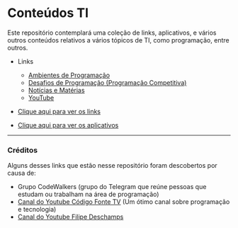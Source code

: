 # Conteúdos TI

Este repositório contemplará uma coleção de links, aplicativos, e vários outros conteúdos relativos a vários tópicos de TI, como programação, entre outros.

- Links
    - [Ambientes de Programação](Links/AmbientesProgramação.md)
    - [Desafios de Programação (Programação Competitiva)](Links/DesafiosProgramação.md)
    - [Notícias e Matérias](Links/Notícias.md)
    - [YouTube](Links/YouTube.md)

- [Clique aqui para ver os links](Links.md)
- [Clique aqui para ver os aplicativos](Aplicativos.md)

---

### Créditos

Alguns desses links que estão nesse repositório foram descobertos por causa de:

- Grupo CodeWalkers (grupo do Telegram que reúne pessoas que estudam ou trabalham na área de programação)
- [Canal do Youtube Código Fonte TV](https://www.youtube.com/user/codigofontetv) (Um ótimo canal sobre programação e tecnologia)
- [Canal do Youtube Filipe Deschamps](https://www.youtube.com/channel/UCU5JicSrEM5A63jkJ2QvGYw)
